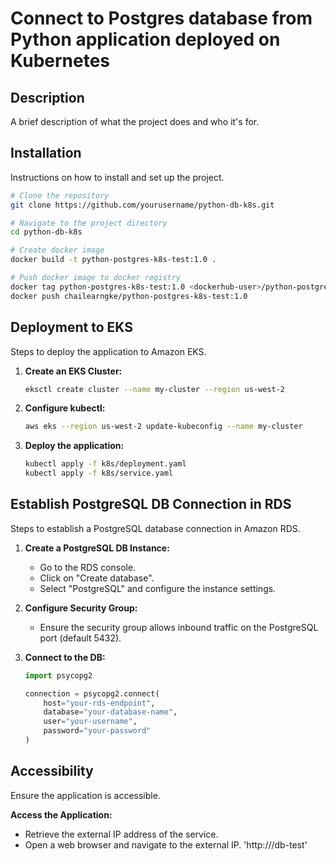 # Connect to Postgres database from Python application deployed on Kubernetes

## Description
A brief description of what the project does and who it's for.

## Installation
Instructions on how to install and set up the project.

```bash
# Clone the repository
git clone https://github.com/yourusername/python-db-k8s.git

# Navigate to the project directory
cd python-db-k8s

# Create docker image 
docker build -t python-postgres-k8s-test:1.0 .

# Push docker image to docker registry
docker tag python-postgres-k8s-test:1.0 <dockerhub-user>/python-postgres-k8s-test:1.0
docker push chailearngke/python-postgres-k8s-test:1.0
```

## Deployment to EKS
Steps to deploy the application to Amazon EKS.

1. **Create an EKS Cluster:**
   ```bash
   eksctl create cluster --name my-cluster --region us-west-2
   ```

2. **Configure kubectl:**
   ```bash
   aws eks --region us-west-2 update-kubeconfig --name my-cluster
   ```

3. **Deploy the application:**
   ```bash
   kubectl apply -f k8s/deployment.yaml
   kubectl apply -f k8s/service.yaml
   ```

## Establish PostgreSQL DB Connection in RDS
Steps to establish a PostgreSQL database connection in Amazon RDS.

1. **Create a PostgreSQL DB Instance:**
   - Go to the RDS console.
   - Click on "Create database".
   - Select "PostgreSQL" and configure the instance settings.

2. **Configure Security Group:**
   - Ensure the security group allows inbound traffic on the PostgreSQL port (default 5432).

3. **Connect to the DB:**
   ```python
   import psycopg2

   connection = psycopg2.connect(
       host="your-rds-endpoint",
       database="your-database-name",
       user="your-username",
       password="your-password"
   )
   ```

## Accessibility
Ensure the application is accessible.

**Access the Application:**
   - Retrieve the external IP address of the service.
   - Open a web browser and navigate to the external IP.
     'http://<external-ip>/db-test'

